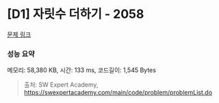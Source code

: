 # [D1] 자릿수 더하기 - 2058 

[문제 링크](https://swexpertacademy.com/main/code/problem/problemDetail.do?contestProbId=AV5QPRjqA10DFAUq) 

### 성능 요약

메모리: 58,380 KB, 시간: 133 ms, 코드길이: 1,545 Bytes



> 출처: SW Expert Academy, https://swexpertacademy.com/main/code/problem/problemList.do